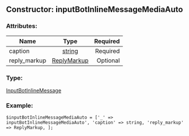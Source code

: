 ## Constructor: inputBotInlineMessageMediaAuto  

### Attributes:

| Name     |    Type       | Required |
|----------|:-------------:|---------:|
|caption|[string](../types/string.md) | Required|
|reply\_markup|[ReplyMarkup](../types/ReplyMarkup.md) | Optional|
### Type: 

[InputBotInlineMessage](../types/InputBotInlineMessage.md)
### Example:

```
$inputBotInlineMessageMediaAuto = ['_' => inputBotInlineMessageMediaAuto', 'caption' => string, 'reply_markup' => ReplyMarkup, ];
```